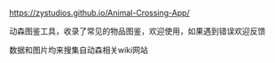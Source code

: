 https://zystudios.github.io/Animal-Crossing-App/

动森图鉴工具，收录了常见的物品图鉴，欢迎使用，如果遇到错误欢迎反馈

数据和图片均来搜集自动森相关wiki网站
